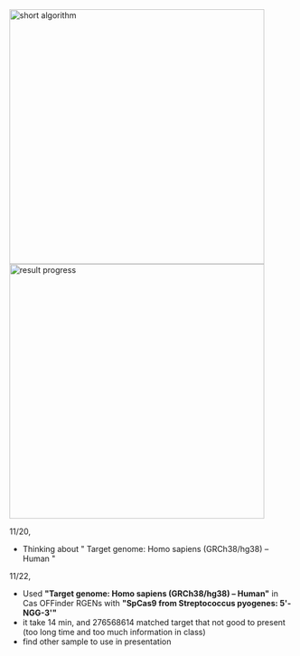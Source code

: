 
<img width="451" alt="short algorithm" src="https://user-images.githubusercontent.com/79410957/144918085-91f97f63-2d3e-4bfa-928f-d6c3d0a606d3.png">


<img width="451" alt="result progress" src="https://user-images.githubusercontent.com/79410957/144918212-ae65b8e1-ca36-4f76-999b-b430df6a4305.png">

11/20, 
- Thinking about " Target genome: Homo sapiens (GRCh38/hg38) – Human "

11/22,
- Used **"Target genome: Homo sapiens (GRCh38/hg38) – Human"** in Cas OFFinder RGENs with **"SpCas9 from Streptococcus pyogenes: 5'-NGG-3'"**
- it take 14 min, and 276568614 matched target that not good to present (too long time and too much information in class)
- find other sample to use in presentation
